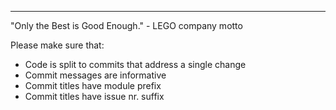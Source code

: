 ---

"Only the Best is Good Enough." - LEGO company motto

Please make sure that:
- Code is split to commits that address a single change
- Commit messages are informative
- Commit titles have module prefix
- Commit titles have issue nr. suffix
